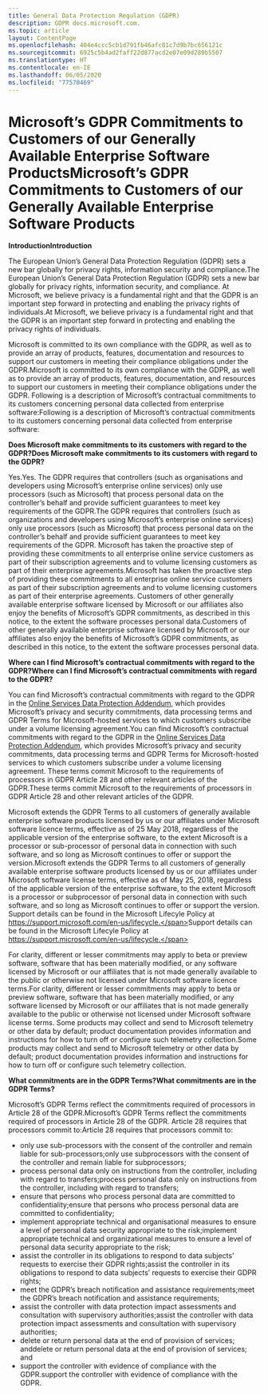 ```yaml
---
title: General Data Protection Regulation (GDPR)
description: GDPR docs.microsoft.com.
ms.topic: article
layout: ContentPage
ms.openlocfilehash: 404e4ccc5cb1d791fb46afc81c7d9b7bc656121c
ms.sourcegitcommit: 6925c5b4ad2faff22d877acd2e07e09d289b5507
ms.translationtype: HT
ms.contentlocale: en-IE
ms.lasthandoff: 06/05/2020
ms.locfileid: "77570469"
---
```

# <a name="microsofts-gdpr-commitments-to-customers-of-our-generally-available-enterprise-software-products"></a><span data-ttu-id="50b97-103">Microsoft’s GDPR Commitments to Customers of our Generally Available Enterprise Software Products</span><span class="sxs-lookup"><span data-stu-id="50b97-103">Microsoft’s GDPR Commitments to Customers of our Generally Available Enterprise Software Products</span></span>

<span data-ttu-id="50b97-104">**Introduction**</span><span class="sxs-lookup"><span data-stu-id="50b97-104">**Introduction**</span></span>

<span data-ttu-id="50b97-105">The European Union’s General Data Protection Regulation (GDPR) sets a new bar globally for privacy rights, information security and compliance.</span><span class="sxs-lookup"><span data-stu-id="50b97-105">The European Union’s General Data Protection Regulation (GDPR) sets a new bar globally for privacy rights, information security, and compliance.</span></span> <span data-ttu-id="50b97-106">At Microsoft, we believe privacy is a fundamental right and that the GDPR is an important step forward in protecting and enabling the privacy rights of individuals.</span><span class="sxs-lookup"><span data-stu-id="50b97-106">At Microsoft, we believe privacy is a fundamental right and that the GDPR is an important step forward in protecting and enabling the privacy rights of individuals.</span></span>     

<span data-ttu-id="50b97-107">Microsoft is committed to its own compliance with the GDPR, as well as to provide an array of products, features, documentation and resources to support our customers in meeting their compliance obligations under the GDPR.</span><span class="sxs-lookup"><span data-stu-id="50b97-107">Microsoft is committed to its own compliance with the GDPR, as well as to provide an array of products, features, documentation, and resources to support our customers in meeting their compliance obligations under the GDPR.</span></span> <span data-ttu-id="50b97-108">Following is a description of Microsoft’s contractual commitments to its customers concerning personal data collected from enterprise software:</span><span class="sxs-lookup"><span data-stu-id="50b97-108">Following is a description of Microsoft’s contractual commitments to its customers concerning personal data collected from enterprise software:</span></span>

<span data-ttu-id="50b97-109">**Does Microsoft make commitments to its customers with regard to the GDPR?**</span><span class="sxs-lookup"><span data-stu-id="50b97-109">**Does Microsoft make commitments to its customers with regard to the GDPR?**</span></span>

<span data-ttu-id="50b97-110">Yes.</span><span class="sxs-lookup"><span data-stu-id="50b97-110">Yes.</span></span> <span data-ttu-id="50b97-111">The GDPR requires that controllers (such as organisations and developers using Microsoft’s enterprise online services) only use processors (such as Microsoft) that process personal data on the controller’s behalf and provide sufficient guarantees to meet key requirements of the GDPR.</span><span class="sxs-lookup"><span data-stu-id="50b97-111">The GDPR requires that controllers (such as organizations and developers using Microsoft’s enterprise online services) only use processors (such as Microsoft) that process personal data on the controller’s behalf and provide sufficient guarantees to meet key requirements of the GDPR.</span></span> <span data-ttu-id="50b97-112">Microsoft has taken the proactive step of providing these commitments to all enterprise online service customers as part of their subscription agreements and to volume licensing customers as part of their enterprise agreements.</span><span class="sxs-lookup"><span data-stu-id="50b97-112">Microsoft has taken the proactive step of providing these commitments to all enterprise online service customers as part of their subscription agreements and to volume licensing customers as part of their enterprise agreements.</span></span> <span data-ttu-id="50b97-113">Customers of other generally available enterprise software licensed by Microsoft or our affiliates also enjoy the benefits of Microsoft’s GDPR commitments, as described in this notice, to the extent the software processes personal data.</span><span class="sxs-lookup"><span data-stu-id="50b97-113">Customers of other generally available enterprise software licensed by Microsoft or our affiliates also enjoy the benefits of Microsoft’s GDPR commitments, as described in this notice, to the extent the software processes personal data.</span></span>

<span data-ttu-id="50b97-114">**Where can I find Microsoft’s contractual commitments with regard to the GDPR?**</span><span class="sxs-lookup"><span data-stu-id="50b97-114">**Where can I find Microsoft’s contractual commitments with regard to the GDPR?**</span></span>

<span data-ttu-id="50b97-115">You can find Microsoft’s contractual commitments with regard to the GDPR in the [Online Services Data Protection Addendum](https://www.microsoftvolumelicensing.com/DocumentSearch.aspx?Mode=2&Keyword=DPA), which provides Microsoft’s privacy and security commitments, data processing terms and GDPR Terms for Microsoft-hosted services to which customers subscribe under a volume licensing agreement.</span><span class="sxs-lookup"><span data-stu-id="50b97-115">You can find Microsoft’s contractual commitments with regard to the GDPR in the [Online Services Data Protection Addendum](https://www.microsoftvolumelicensing.com/DocumentSearch.aspx?Mode=2&Keyword=DPA), which provides Microsoft’s privacy and security commitments, data processing terms and GDPR Terms for Microsoft-hosted services to which customers subscribe under a volume licensing agreement.</span></span> <span data-ttu-id="50b97-116">These terms commit Microsoft to the requirements of processors in GDPR Article 28 and other relevant articles of the GDPR.</span><span class="sxs-lookup"><span data-stu-id="50b97-116">These terms commit Microsoft to the requirements of processors in GDPR Article 28 and other relevant articles of the GDPR.</span></span> 

<span data-ttu-id="50b97-117">Microsoft extends the GDPR Terms to all customers of generally available enterprise software products licensed by us or our affiliates under Microsoft software licence terms, effective as of 25 May 2018, regardless of the applicable version of the enterprise software, to the extent Microsoft is a processor or sub-processor of personal data in connection with such software, and so long as Microsoft continues to offer or support the version.</span><span class="sxs-lookup"><span data-stu-id="50b97-117">Microsoft extends the GDPR Terms to all customers of generally available enterprise software products licensed by us or our affiliates under Microsoft software license terms, effective as of May 25, 2018, regardless of the applicable version of the enterprise software, to the extent Microsoft is a processor or subprocessor of personal data in connection with such software, and so long as Microsoft continues to offer or support the version.</span></span> <span data-ttu-id="50b97-118">Support details can be found in the Microsoft Lifecyle Policy at https://support.microsoft.com/en-us/lifecycle.</span><span class="sxs-lookup"><span data-stu-id="50b97-118">Support details can be found in the Microsoft Lifecyle Policy at https://support.microsoft.com/en-us/lifecycle.</span></span>

<span data-ttu-id="50b97-119">For clarity, different or lesser commitments may apply to beta or preview software, software that has been materially modified, or any software licensed by Microsoft or our affiliates that is not made generally available to the public or otherwise not licensed under Microsoft software licence terms.</span><span class="sxs-lookup"><span data-stu-id="50b97-119">For clarity, different or lesser commitments may apply to beta or preview software, software that has been materially modified, or any software licensed by Microsoft or our affiliates that is not made generally available to the public or otherwise not licensed under Microsoft software license terms.</span></span> <span data-ttu-id="50b97-120">Some products may collect and send to Microsoft telemetry or other data by default; product documentation provides information and instructions for how to turn off or configure such telemetry collection.</span><span class="sxs-lookup"><span data-stu-id="50b97-120">Some products may collect and send to Microsoft telemetry or other data by default; product documentation provides information and instructions for how to turn off or configure such telemetry collection.</span></span>

<span data-ttu-id="50b97-121">**What commitments are in the GDPR Terms?**</span><span class="sxs-lookup"><span data-stu-id="50b97-121">**What commitments are in the GDPR Terms?**</span></span>

<span data-ttu-id="50b97-122">Microsoft’s GDPR Terms reflect the commitments required of processors in Article 28 of the GDPR.</span><span class="sxs-lookup"><span data-stu-id="50b97-122">Microsoft’s GDPR Terms reflect the commitments required of processors in Article 28 of the GDPR.</span></span>  <span data-ttu-id="50b97-123">Article 28 requires that processors commit to:</span><span class="sxs-lookup"><span data-stu-id="50b97-123">Article 28 requires that processors commit to:</span></span>

-   <span data-ttu-id="50b97-124">only use sub-processors with the consent of the controller and remain liable for sub-processors;</span><span class="sxs-lookup"><span data-stu-id="50b97-124">only use subprocessors with the consent of the controller and remain liable for subprocessors;</span></span>
-   <span data-ttu-id="50b97-125">process personal data only on instructions from the controller, including with regard to transfers;</span><span class="sxs-lookup"><span data-stu-id="50b97-125">process personal data only on instructions from the controller, including with regard to transfers;</span></span>
-   <span data-ttu-id="50b97-126">ensure that persons who process personal data are committed to confidentiality;</span><span class="sxs-lookup"><span data-stu-id="50b97-126">ensure that persons who process personal data are committed to confidentiality;</span></span>
-   <span data-ttu-id="50b97-127">implement appropriate technical and organisational measures to ensure a level of personal data security appropriate to the risk;</span><span class="sxs-lookup"><span data-stu-id="50b97-127">implement appropriate technical and organizational measures to ensure a level of personal data security appropriate to the risk;</span></span>
-   <span data-ttu-id="50b97-128">assist the controller in its obligations to respond to data subjects’ requests to exercise their GDPR rights;</span><span class="sxs-lookup"><span data-stu-id="50b97-128">assist the controller in its obligations to respond to data subjects’ requests to exercise their GDPR rights;</span></span>
-   <span data-ttu-id="50b97-129">meet the GDPR’s breach notification and assistance requirements;</span><span class="sxs-lookup"><span data-stu-id="50b97-129">meet the GDPR’s breach notification and assistance requirements;</span></span>
-   <span data-ttu-id="50b97-130">assist the controller with data protection impact assessments and consultation with supervisory authorities;</span><span class="sxs-lookup"><span data-stu-id="50b97-130">assist the controller with data protection impact assessments and consultation with supervisory authorities;</span></span> 
-   <span data-ttu-id="50b97-131">delete or return personal data at the end of provision of services; and</span><span class="sxs-lookup"><span data-stu-id="50b97-131">delete or return personal data at the end of provision of services; and</span></span>
-   <span data-ttu-id="50b97-132">support the controller with evidence of compliance with the GDPR.</span><span class="sxs-lookup"><span data-stu-id="50b97-132">support the controller with evidence of compliance with the GDPR.</span></span>
